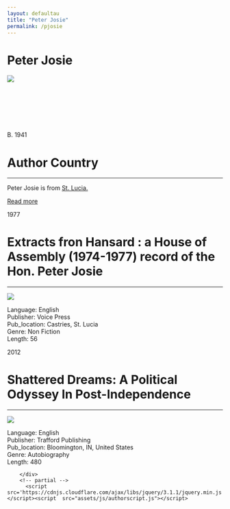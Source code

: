 ```yaml
---
layout: defaultau
title: "Peter Josie"
permalink: /pjosie
---
```

<!-- partial:index.partial.html -->
<div class="content">
    <h1>Peter Josie</h1>
    <div class="quote">
        <div><img src="https://images-na.ssl-images-amazon.com/images/I/511RaSGOR+L._UY200_.jpg" class="logo"></div>
    </div>
    <div class="timeline">
        <div style="padding-bottom:100px;"></div>
        <div class="block">
            <div class="date right"><p class="right"> B. 1941 </p></div>
            <div class="dot"></div>
            <div class="left first">
            <div class="author_country">
                <h1>Author Country</h1><hr>
            <div class="aclocation"><p> Peter Josie is from <a href="http://localhost:4000/16">St. Lucia.</a></p></div>
                <div class="acreadmore"><a href="https://en.wikipedia.org/wiki/Peter_Josie" target="_blank">Read more</a></div>
            </div>
            </div>
        </div>
        <div class="block">
            <div class="date left"><p class="left">1977</p></div>
            <div class="dot"></div>
            <div class="right">
                <h1>Extracts fron Hansard : a House of Assembly (1974-1977) record of the Hon. Peter Josie</h1><hr>
                <p><img src="https://alchetron.com/cdn/peter-josie-063034de-064a-4ce5-964f-c31498dddc9-resize-750.jpg"></p>
                <p>
                Language: English <br/>
                Publisher: Voice Press  <br/>
                Pub_location: Castries, St. Lucia <br/>
                Genre: Non Fiction <br/>
                Length: 56 <br/>
                </p>
            </div>
        </div>
        <div class="block">
            <div class="date right"><p class="right">2012</p></div>
            <div class="dot"></div>
            <div class="left">
                <h1>Shattered Dreams: A Political Odyssey In Post-Independence</h1><hr>
                <p><img src="https://m.media-amazon.com/images/I/513xOXuUZTL._SY346_.jpg"></p>
                <p>
                Language: English <br/>
                Publisher: Trafford Publishing <br/>
                Pub_location: Bloomington, IN, United States <br/>
                Genre: Autobiography <br/>
                Length: 480 <br/>
                </p>
            </div>
        </div>


        </div>
        <!-- partial -->
          <script src='https://cdnjs.cloudflare.com/ajax/libs/jquery/3.1.1/jquery.min.js'></script><script  src="assets/js/authorscript.js"></script>
